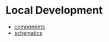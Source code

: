 # Local Development

- [components](./local-development/components.html)
- [schematics](./local-development/schematics.html)
